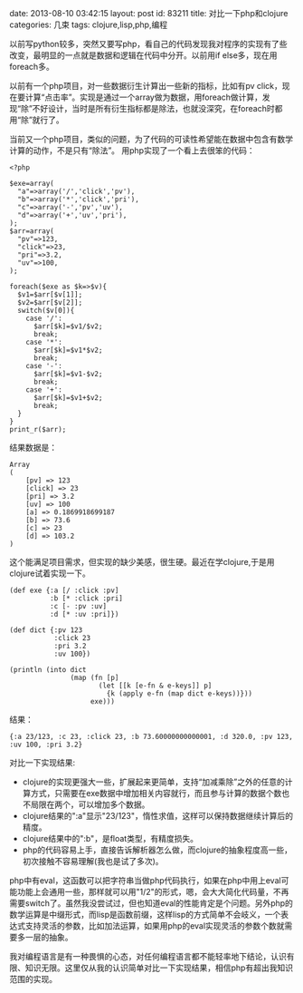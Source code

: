 date: 2013-08-10 03:42:15
layout: post
id: 83211
title: 对比一下php和clojure
categories: 几束
tags: clojure,lisp,php,编程

以前写python较多，突然又要写php，看自己的代码发现我对程序的实现有了些改变，最明显的一点就是数据和逻辑在代码中分开。以前用if else多，现在用foreach多。

以前有一个php项目，对一些数据衍生计算出一些新的指标，比如有pv click，现在要计算“点击率”。实现是通过一个array做为数据，用foreach做计算，发现“除”不好设计，当时是所有衍生指标都是除法，也就没深究，在foreach时都用“除”就行了。

当前又一个php项目，类似的问题，为了代码的可读性希望能在数据中包含有数学计算的动作，不是只有“除法”。 用php实现了一个看上去很笨的代码：

    
    <?php
    
    $exe=array(
      "a"=>array('/','click','pv'),
      "b"=>array('*','click','pri'),
      "c"=>array('-','pv','uv'),
      "d"=>array('+','uv','pri'),
    );
    $arr=array(
      "pv"=>123,
      "click"=>23,
      "pri"=>3.2,
      "uv"=>100,
    );
    
    foreach($exe as $k=>$v){
      $v1=$arr[$v[1]];
      $v2=$arr[$v[2]];
      switch($v[0]){
        case '/':
          $arr[$k]=$v1/$v2;
          break;
        case '*':
          $arr[$k]=$v1*$v2;
          break;
        case '-':
          $arr[$k]=$v1-$v2;
          break;
        case '+':
          $arr[$k]=$v1+$v2;
          break;
      }
    }
    print_r($arr);


结果数据是：

    Array
    (
        [pv] => 123
        [click] => 23
        [pri] => 3.2
        [uv] => 100
        [a] => 0.1869918699187
        [b] => 73.6
        [c] => 23
        [d] => 103.2
    )

这个能满足项目需求，但实现的缺少美感，很生硬。最近在学clojure,于是用clojure试着实现一下。

    (def exe {:a [/ :click :pv]
              :b [* :click :pri]
              :c [- :pv :uv]
              :d [* :uv :pri]})
    
    (def dict {:pv 123
               :click 23
               :pri 3.2
               :uv 100})
    
    (println (into dict
                   (map (fn [p]
                          (let [[k [e-fn & e-keys]] p]
                            {k (apply e-fn (map dict e-keys))}))
                        exe)))

结果：
    
    {:a 23/123, :c 23, :click 23, :b 73.60000000000001, :d 320.0, :pv 123, :uv 100, :pri 3.2}

对比一下实现结果:

  * clojure的实现更强大一些，扩展起来更简单，支持“加减乘除”之外的任意的计算方式，只需要在exe数据中增加相关内容就行，而且参与计算的数据个数也不局限在两个，可以增加多个数据。
  * clojure结果的":a"显示"23/123"，惰性求值，这样可以保持数据继续计算后的精度。
  * clojure结果中的":b"，是float类型，有精度损失。
  * php的代码容易上手，直接告诉解析器怎么做，而clojure的抽象程度高一些，初次接触不容易理解(我也是试了多次)。

php中有eval，这函数可以把字符串当做php代码执行，如果在php中用上eval可能功能上会通用一些，那样就可以用"$1/$2"的形式，嗯，会大大简化代码量，不再需要switch了。虽然我没尝试过，但也知道eval的性能肯定是个问题。另外php的数学运算是中缀形式，而lisp是函数前缀，这样lisp的方式简单不会岐义，一个表达式支持灵活的参数，比如加法运算，如果用php的eval实现灵活的参数个数就需要多一层的抽象。

我对编程语言是有一种畏惧的心态，对任何编程语言都不能轻率地下结论，认识有限、知识无限。这里仅从我的认识简单对比一下实现结果，相信php有超出我知识范围的实现。
